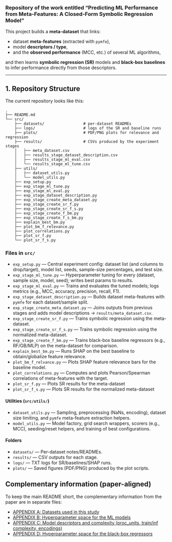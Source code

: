### Repository of the work entitled “Predicting ML Performance from Meta-Features: A Closed-Form Symbolic Regression Model”

This project builds a **meta-dataset** that links:
- dataset **meta-features** (extracted with `pymfe`),
- model **descriptors / type**,
- and the **observed performance** (MCC, etc.) of several ML algorithms,

and then learns **symbolic regression (SR)** models and **black-box baselines** to infer performance directly from those descriptors.

---

## 1. Repository Structure

The current repository looks like this:

```text
.
├── README.md
└── src/
    ├── datasets/                 # per-dataset READMEs
    ├── logs/                     # logs of the SR and baseline runs
    ├── plots/                    # PDF/PNG plots for relevance and regression
    ├── results/                  # CSVs produced by the experiment stages
    │   ├── meta_dataset.csv
    │   ├── results_stage_dataset_description.csv
    │   ├── results_stage_ml_eval.csv
    │   └── results_stage_ml_tune.csv
    ├── utils/
    │   ├── dataset_utils.py
    │   └── model_utils.py
    ├── exp_setup.py
    ├── exp_stage_ml_tune.py
    ├── exp_stage_ml_eval.py
    ├── exp_stage_dataset_description.py
    ├── exp_stage_create_meta_dataset.py
    ├── exp_stage_create_sr_f.py
    ├── exp_stage_create_sr_f_s.py
    ├── exp_stage_create_f_bm.py
    ├── exp_stage_create_f_s_bm.py
    ├── explain_best_bm.py
    ├── plot_bm_f_relevance.py
    ├── plot_correlations.py
    ├── plot_sr_f.py
    └── plot_sr_f_s.py
```


### Files in `src/`

- `exp_setup.py` — Central experiment config: dataset list (and columns to drop/target), model list, seeds, sample-size percentages, and test size.
- `exp_stage_ml_tune.py` — Hyperparameter tuning for every (dataset, sample size, model, seed); writes best params to results.
- `exp_stage_ml_eval.py` — Trains and evaluates the tuned models; logs metrics (e.g., MCC, accuracy, precision, recall, F1).
- `exp_stage_dataset_description.py` — Builds dataset meta-features with `pymfe` for each dataset/sample split.
- `exp_stage_create_meta_dataset.py` — Joins outputs from previous stages and adds model descriptions → `results/meta_dataset.csv`.
- `exp_stage_create_sr_f.py` — Trains symbolic regression using the meta-dataset.
- `exp_stage_create_sr_f_s.py` — Trains symbolic regression using the normalized meta-dataset.
- `exp_stage_create_f_bm.py` — Trains black-box baseline regressors (e.g., RF/GB/MLP) on the meta-dataset for comparison.
- `explain_best_bm.py` — Runs SHAP on the best baseline to obtain/globalize feature relevance.
- `plot_bm_f_relvance.py` — Plots SHAP feature relevance bars for the baseline model.
- `plot_correlations.py` — Computes and plots Pearson/Spearman correlations of meta-features with the target.
- `plot_sr_f.py` — Plots SR results for the meta-dataset
- `plot_sr_f_s.py` — Plots SR results for the normalized meta-dataset

#### Utilities (`src/utils/`)
- `dataset_utils.py` — Sampling, preprocessing (NaNs, encoding), dataset size limiting, and `pymfe` meta-feature extraction helpers.
- `model_utils.py` — Model factory, grid search wrappers, scorers (e.g., MCC), seeding/reset helpers, and training of best configurations.

#### Folders
- `datasets/` — Per-dataset notes/READMEs.
- `results/` — CSV outputs for each stage.
- `logs/` — TXT logs for SR/baselines/SHAP runs.
- `plots/` — Saved figures (PDF/PNG) produced by the plot scripts.


## Complementary information (paper-aligned)

To keep the main README short, the complementary information from the paper are in separate files:

- [APPENDIX A: Datasets used in this study](src/docs/datasets.md)
- [APPENDIX B: Hyperparameter space for the ML models](src/docs/ml-hyperparams.md)
- [APPENDIX C: Model descriptors and complexity (proc_units, train/inf complexity, encodings)](src/docs/model-descriptors.md)
- [APPENDIX D: Hyperparameter space for the black-box regressors](src/docs/black-box-reg-hyperparams.md)
